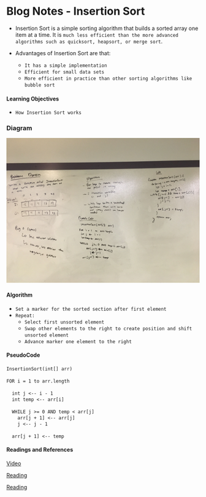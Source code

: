 # Blog Notes - Insertion Sort
* Insertion Sort is a simple sorting algorithm that builds a sorted array one item at a time.  It is `much less efficient than the more advanced algorithms such as quicksort, heapsort, or merge sort`.

* Advantages of Insertion Sort are that:
    * `It has a simple implementation`
    * `Efficient for small data sets`
    * `More efficient in practice than other sorting algorithms like bubble sort`

#### Learning Objectives
* `How Insertion Sort works`


### Diagram
![UML](./assets/insertionSort.jpg)


#### Algorithm 
* `Set a marker for the sorted section after first element`
* `Repeat:`
    * `Select first unsorted element`
    * `Swap other elements to the right to create position and shift unsorted element`
    * `Advance marker one element to the right`


#### PseudoCode
    InsertionSort(int[] arr)

    FOR i = 1 to arr.length
    
      int j <-- i - 1
      int temp <-- arr[i]
      
      WHILE j >= 0 AND temp < arr[j]
        arr[j + 1] <-- arr[j]
        j <-- j - 1  
        
      arr[j + 1] <-- temp


#### Readings and References
[Video](https://www.youtube.com/watch?v=OGzPmgsI-pQ)

[Reading](https://www.geeksforgeeks.org/insertion-sort/)

[Reading](https://en.wikipedia.org/wiki/Insertion_sort)


